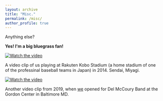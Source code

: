 ```yaml
---
layout: archive
title: "Misc."
permalink: /misc/
author_profile: true
---
```

Anything else? 

**Yes! I'm a big bluegrass fan!**

[![Watch the video](https://img.youtube.com/vi/K7ErkjTH0bk/default.jpg)](https://youtu.be/K7ErkjTH0bk)

A video clip of us playing at Rakuten Kobo Stadium (a home stadium of one of the professinal baseball teams in Japan) in 2014. Sendai, Miyagi.


[![Watch the video](https://img.youtube.com/vi/V0AcojdNuPk/default.jpg)](https://youtu.be/V0AcojdNuPk?t=174)

Another video clip from 2019, when <a href='https://www.facebook.com/ghostsugar/'>we</a>  opened for Del McCoury Band at the Gordon Center in Baltimore MD.

